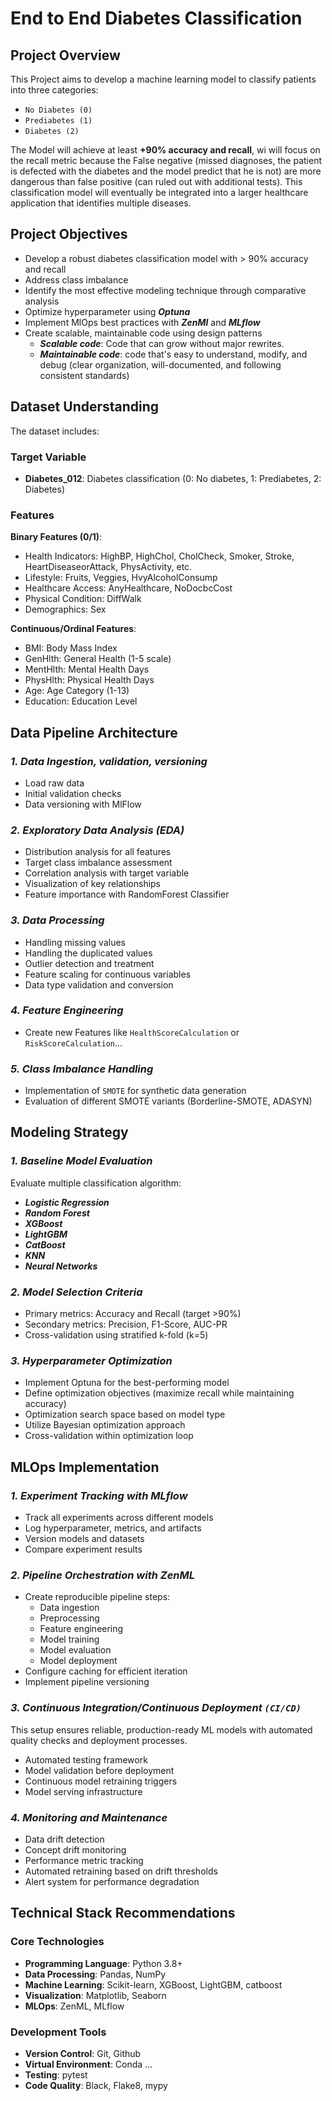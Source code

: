 # End to End Diabetes Classification

## **Project Overview**

This Project aims to develop a machine learning model to classify patients into three categories:

- `No Diabetes (0)`
- `Prediabetes (1)`
- `Diabetes (2)`

The Model will achieve at least **+90% accuracy and recall**, wi will focus on the recall metric because the False negative (missed diagnoses, the patient is defected with the diabetes and the model predict that he is not) are more dangerous than false positive (can ruled out with additional tests). This classification model will eventually be integrated into a larger healthcare application that identifies multiple diseases.

## **Project Objectives**

- Develop a robust diabetes classification model with > 90% accuracy and recall
- Address class imbalance
- Identify the most effective modeling technique through comparative analysis
- Optimize hyperparameter using ***Optuna***
- Implement MlOps best practices with ***ZenMl*** and ***MLflow***
- Create scalable, maintainable code using design patterns
  - ***Scalable code***: Code that can grow without major rewrites.
  - ***Maintainable code***: code that's easy to understand, modify, and debug (clear organization, will-documented, and following consistent standards)

## **Dataset Understanding**

The dataset includes:

### Target Variable

- **Diabetes_012**: Diabetes classification (0: No diabetes, 1: Prediabetes, 2: Diabetes)

### Features

**Binary Features (0/1)**:

- Health Indicators: HighBP, HighChol, CholCheck, Smoker, Stroke, HeartDiseaseorAttack, PhysActivity, etc.
- Lifestyle: Fruits, Veggies, HvyAlcoholConsump
- Healthcare Access: AnyHealthcare, NoDocbcCost
- Physical Condition: DiffWalk
- Demographics: Sex

**Continuous/Ordinal Features**:

- BMI: Body Mass Index
- GenHlth: General Health (1-5 scale)
- MentHlth: Mental Health Days
- PhysHlth: Physical Health Days
- Age: Age Category (1-13)
- Education: Education Level

## **Data Pipeline Architecture**

### ***1. Data Ingestion, validation, versioning***

- Load raw data
- Initial validation checks
- Data versioning with MlFlow

### ***2. Exploratory Data Analysis (EDA)***

- Distribution analysis for all features
- Target class imbalance assessment
- Correlation analysis with target variable
- Visualization of key relationships
- Feature importance with RandomForest Classifier

### ***3. Data Processing***

- Handling missing values
- Handling the duplicated values
- Outlier detection and treatment
- Feature scaling for continuous variables
- Data type validation and conversion

### ***4. Feature Engineering***

- Create new Features like `HealthScoreCalculation` or `RiskScoreCalculation`...

### ***5. Class Imbalance Handling***

- Implementation of `SMOTE` for  synthetic data generation
- Evaluation of different SMOTE variants (Borderline-SMOTE, ADASYN)

## **Modeling Strategy**

### ***1. Baseline Model Evaluation***

Evaluate multiple classification algorithm:

- ***Logistic Regression***
- ***Random Forest***
- ***XGBoost***
- ***LightGBM***
- ***CatBoost***
- ***KNN***
- ***Neural Networks***

### ***2. Model Selection Criteria***

- Primary metrics: Accuracy and Recall (target >90%)
- Secondary metrics: Precision, F1-Score, AUC-PR
- Cross-validation using stratified k-fold (k=5)

### ***3. Hyperparameter Optimization***

- Implement Optuna for the best-performing model
- Define optimization objectives (maximize recall while maintaining accuracy)
- Optimization search space based on model type
- Utilize Bayesian optimization approach
- Cross-validation within optimization loop

## **MLOps Implementation**

### ***1. Experiment Tracking with MLflow***

- Track all experiments across different models
- Log hyperparameter, metrics, and artifacts
- Version models and datasets
- Compare experiment results

### ***2. Pipeline Orchestration with ZenML***

- Create reproducible pipeline steps:
  - Data ingestion
  - Preprocessing
  - Feature engineering
  - Model training
  - Model evaluation
  - Model deployment
- Configure caching for efficient iteration
- Implement pipeline versioning

### ***3. Continuous Integration/Continuous Deployment `(CI/CD)`***

This setup ensures reliable, production-ready ML models with automated quality checks and deployment processes.

- Automated testing framework
- Model validation before deployment
- Continuous model retraining triggers
- Model serving infrastructure

### ***4. Monitoring and Maintenance***

- Data drift detection
- Concept drift monitoring
- Performance metric tracking
- Automated retraining based on drift thresholds
- Alert system for performance degradation

## **Technical Stack Recommendations**

### **Core Technologies**

- **Programming Language**: Python 3.8+
- **Data Processing**: Pandas, NumPy
- **Machine Learning**: Scikit-learn, XGBoost, LightGBM, catboost
- **Visualization**: Matplotlib, Seaborn
- **MLOps**: ZenML, MLflow

### Development Tools

- **Version Control**: Git, Github
- **Virtual Environment**: Conda ...
- **Testing**: pytest
- **Code Quality**: Black, Flake8, mypy